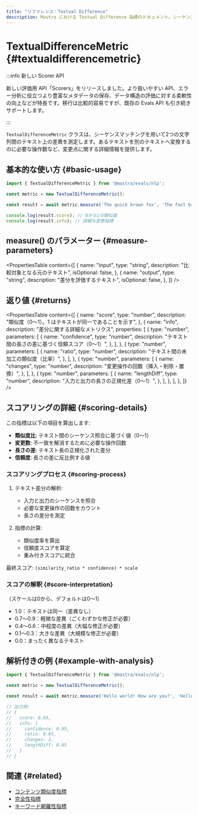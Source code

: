 ```yaml
---
title: "リファレンス：Textual Difference"
description: Mastra における Textual Difference 指標のドキュメント。シーケンス照合を用いて文字列間の差異を測定します。
---
```


# TextualDifferenceMetric \{#textualdifferencemetric\}

:::info 新しい Scorer API

新しい評価用 API「Scorers」をリリースしました。より扱いやすい API、エラー分析に役立つより豊富なメタデータの保存、データ構造の評価に対する柔軟性の向上などが特長です。移行は比較的容易ですが、既存の Evals API も引き続きサポートします。

:::

`TextualDifferenceMetric` クラスは、シーケンスマッチングを用いて2つの文字列間のテキスト上の差異を測定します。あるテキストを別のテキストへ変換するのに必要な操作数など、変更点に関する詳細情報を提供します。

## 基本的な使い方 \{#basic-usage\}

```typescript
import { TextualDifferenceMetric } from '@mastra/evals/nlp';

const metric = new TextualDifferenceMetric();

const result = await metric.measure('The quick brown fox', 'The fast brown fox');

console.log(result.score); // 0から1の類似度
console.log(result.info); // 詳細な変更指標
```

## measure() のパラメーター \{#measure-parameters\}

<PropertiesTable
  content={[
{
name: "input",
type: "string",
description: "比較対象となる元のテキスト",
isOptional: false,
},
{
name: "output",
type: "string",
description: "差分を評価するテキスト",
isOptional: false,
},
]}
/>

## 返り値 \{#returns\}

<PropertiesTable
  content={[
{
name: "score",
type: "number",
description: "類似度（0〜1）。1 はテキストが同一であることを示す",
},
{
name: "info",
description: "差分に関する詳細なメトリクス",
properties: [
{
type: "number",
parameters: [
{
name: "confidence",
type: "number",
description:
"テキスト間の長さの差に基づく信頼スコア（0〜1）",
},
],
},
{
type: "number",
parameters: [
{
name: "ratio",
type: "number",
description: "テキスト間の未加工の類似度（比率）",
},
],
},
{
type: "number",
parameters: [
{
name: "changes",
type: "number",
description:
"変更操作の回数（挿入・削除・置換）",
},
],
},
{
type: "number",
parameters: [
{
name: "lengthDiff",
type: "number",
description:
"入力と出力の長さの正規化差（0〜1）",
},
],
},
],
},
]}
/>

## スコアリングの詳細 \{#scoring-details\}

この指標は以下の項目を算出します:

* **類似度比**: テキスト間のシーケンス照合に基づく値（0〜1）
* **変更数**: 不一致を解消するために必要な操作回数
* **長さの差**: テキスト長の正規化された差分
* **信頼度**: 長さの差に反比例する値

### スコアリングプロセス \{#scoring-process\}

1. テキスト差分の解析:
   * 入力と出力のシーケンスを照合
   * 必要な変更操作の回数をカウント
   * 長さの差分を測定

2. 指標の計算:
   * 類似度率を算出
   * 信頼度スコアを算定
   * 重み付きスコアに統合

最終スコア: `(similarity_ratio * confidence) * scale`

### スコアの解釈 \{#score-interpretation\}

（スケールは0から、デフォルトは0～1）

* 1.0：テキストは同一（差異なし）
* 0.7～0.9：軽微な差異（ごくわずかな修正が必要）
* 0.4～0.6：中程度の差異（大幅な修正が必要）
* 0.1～0.3：大きな差異（大規模な修正が必要）
* 0.0：まったく異なるテキスト

## 解析付きの例 \{#example-with-analysis\}

```typescript
import { TextualDifferenceMetric } from '@mastra/evals/nlp';

const metric = new TextualDifferenceMetric();

const result = await metric.measure('Hello world! How are you?', 'Hello there! How is it going?');

// 出力例:
// {
//   score: 0.65,
//   info: {
//     confidence: 0.95,
//     ratio: 0.65,
//     changes: 2,
//     lengthDiff: 0.05
//   }
// }
```

## 関連 \{#related\}

* [コンテンツ類似度指標](./content-similarity)
* [完全性指標](./completeness)
* [キーワード網羅性指標](./keyword-coverage)